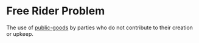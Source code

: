 # Free Rider Problem
The use of [public-goods](public-goods-problem.md) by parties who do not contribute to their creation or upkeep.